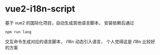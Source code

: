 # vue2-i18n-script

基于 vue2 的国际化项目，自动生成其他语言脚本， 安装依赖后通过
```
npm run lang
```
交互命令生成对应的语言脚本， i18n 动态引入语言， 个人觉得这是 i18n 比较好的方案
